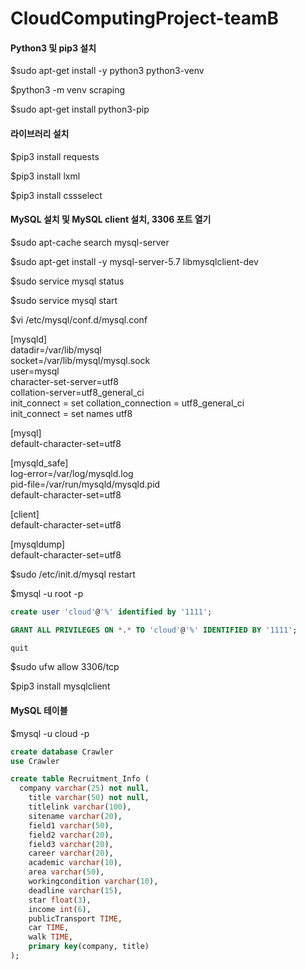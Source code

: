 # CloudComputingProject-teamB

#### Python3 및 pip3 설치  
$sudo apt-get install -y python3 python3-venv

$python3 -m venv scraping

$sudo apt-get install python3-pip

#### 라이브러리 설치  
$pip3 install requests

$pip3 install lxml

$pip3 install cssselect  

#### MySQL 설치 및 MySQL client 설치, 3306 포트 열기  
$sudo apt-cache search mysql-server

$sudo apt-get install -y mysql-server-5.7 libmysqlclient-dev

$sudo service mysql status

$sudo service mysql start

$vi /etc/mysql/conf.d/mysql.conf

[mysqld]  
datadir=/var/lib/mysql  
socket=/var/lib/mysql/mysql.sock  
user=mysql  
character-set-server=utf8  
collation-server=utf8_general_ci  
init_connect = set collation_connection = utf8_general_ci  
init_connect = set names utf8  
  
[mysql]  
default-character-set=utf8  
  
[mysqld_safe]  
log-error=/var/log/mysqld.log  
pid-file=/var/run/mysqld/mysqld.pid  
default-character-set=utf8  
  
[client]  
default-character-set=utf8  
  
[mysqldump]  
default-character-set=utf8  
  
$sudo /etc/init.d/mysql restart  

$mysql -u root -p  

```sql 
create user 'cloud'@'%' identified by '1111';  

GRANT ALL PRIVILEGES ON *.* TO 'cloud'@'%' IDENTIFIED BY '1111';  

quit  
```  

$sudo ufw allow 3306/tcp  

$pip3 install mysqlclient  

#### MySQL 테이블  
$mysql -u cloud -p

```sql
create database Crawler  
use Crawler  

create table Recruitment_Info (  
  company varchar(25) not null,  
	title varchar(50) not null,  
	titlelink varchar(100),  
	sitename varchar(20),  
	field1 varchar(50),  
	field2 varchar(20),  
	field3 varchar(20),  
	career varchar(20),  
	academic varchar(10),  
	area varchar(50),  
	workingcondition varchar(10),  
	deadline varchar(15),  
	star float(3),  
	income int(6),  
	publicTransport TIME,  
	car TIME,  
	walk TIME,  
	primary key(company, title)  
);
```
